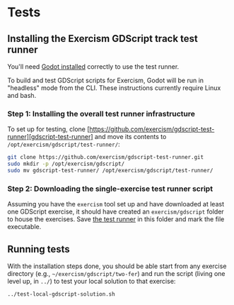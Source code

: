 # Tests

## Installing the Exercism GDScript track test runner

You'll need [Godot installed][installation] correctly to use the test runner.

To build and test GDScript scripts for Exercism, Godot will be run in "headless" mode from the CLI.
These instructions currently require Linux and bash.

### Step 1: Installing the overall test runner infrastructure

To set up for testing, clone [https://github.com/exercism/gdscript-test-runner][gdscript-test-runner] and move its contents to `/opt/exercism/gdscript/test-runner/`:

```sh
git clone https://github.com/exercism/gdscript-test-runner.git
sudo mkdir -p /opt/exercism/gdscript/
sudo mv gdscript-test-runner/ /opt/exercism/gdscript/test-runner/
```

### Step 2: Downloading the single-exercise test runner script

Assuming you have the `exercism` tool set up and have downloaded at least one GDScript exercise, it should have created an `exercism/gdscript` folder to house the exercises.
Save [the test runner][test-local-gdscript-solution] in this folder and mark the file executable.

## Running tests

With the installation steps done, you should be able start from any exercise directory (e.g., `~/exercism/gdscript/two-fer`) and run the script (living one level up, in `../`) to test your local solution to that exercise:

```sh
../test-local-gdscript-solution.sh
```

[installation]: https://exercism.org/docs/tracks/gdscript/installation
[gdscript-test-runner]: https://github.com/exercism/gdscript-test-runner
[test-local-gdscript-solution]: https://raw.githubusercontent.com/exercism/gdscript-test-runner/refs/heads/main/bin/test-local-gdscript-solution.sh